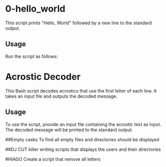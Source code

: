 # 0-hello_world

This script prints "Hello, World" followed by a new line to the standard output.

## Usage

Run the script as follows:

# Acrostic Decoder

This Bash script decodes acrostics that use the first letter of each line. It takes an input file and outputs the decoded message.

## Usage

To use the script, provide an input file containing the acrostic text as input. The decoded message will be printed to the standard output.


##Empty casks
To find all empty files and directories should be displayed 

##DJ CUT killer
writing scripts that displays the users and their directories

#HIAGO
Create a script that remove all letters
